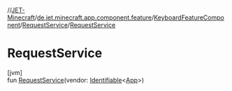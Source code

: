 //[JET-Minecraft](../../../../index.md)/[de.jet.minecraft.app.component.feature](../../index.md)/[KeyboardFeatureComponent](../index.md)/[RequestService](index.md)/[RequestService](-request-service.md)

# RequestService

[jvm]\
fun [RequestService](-request-service.md)(vendor: [Identifiable](../../../../../JET-Native/-j-e-t--native/de.jet.library.tool.smart.identification/-identifiable/index.md)&lt;[App](../../../de.jet.minecraft.structure.app/-app/index.md)&gt;)
